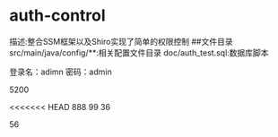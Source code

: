 # auth-control
描述:整合SSM框架以及Shiro实现了简单的权限控制
##文件目录
src/main/java/config/**:相关配置文件目录
doc/auth_test.sql:数据库脚本

登录名：adimn
密码：admin

5200

<<<<<<< HEAD
888
99
36


56


